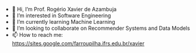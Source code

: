 - 👋 Hi, I’m Prof. Rogério Xavier de Azambuja
- 👀 I’m interested in Software Engineering
- 🌱 I’m currently learning Machine Learning
- 💞️ I’m looking to collaborate on Recommender Systems and Data Models
- 📫 How to reach me: https://sites.google.com/farroupilha.ifrs.edu.br/xavier

<!---
rogerioxavier/rogerioxavier is a ✨ special ✨ repository because its `README.md` (this file) appears on your GitHub profile.
You can click the Preview link to take a look at your changes.
--->
